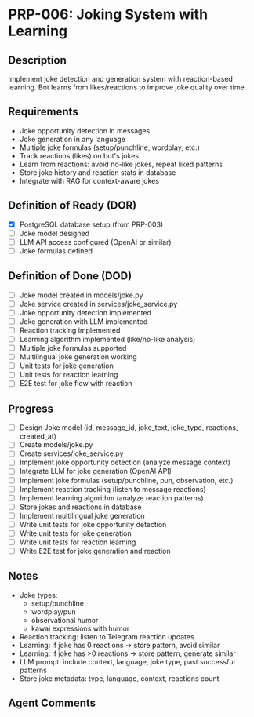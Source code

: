 # PRP-006: Joking System with Learning

## Description
Implement joke detection and generation system with reaction-based learning. Bot learns from likes/reactions to improve joke quality over time.

## Requirements
- Joke opportunity detection in messages
- Joke generation in any language
- Multiple joke formulas (setup/punchline, wordplay, etc.)
- Track reactions (likes) on bot's jokes
- Learn from reactions: avoid no-like jokes, repeat liked patterns
- Store joke history and reaction stats in database
- Integrate with RAG for context-aware jokes

## Definition of Ready (DOR)
- [x] PostgreSQL database setup (from PRP-003)
- [ ] Joke model designed
- [ ] LLM API access configured (OpenAI or similar)
- [ ] Joke formulas defined

## Definition of Done (DOD)
- [ ] Joke model created in models/joke.py
- [ ] Joke service created in services/joke_service.py
- [ ] Joke opportunity detection implemented
- [ ] Joke generation with LLM implemented
- [ ] Reaction tracking implemented
- [ ] Learning algorithm implemented (like/no-like analysis)
- [ ] Multiple joke formulas supported
- [ ] Multilingual joke generation working
- [ ] Unit tests for joke generation
- [ ] Unit tests for reaction learning
- [ ] E2E test for joke flow with reaction

## Progress
- [ ] Design Joke model (id, message_id, joke_text, joke_type, reactions, created_at)
- [ ] Create models/joke.py
- [ ] Create services/joke_service.py
- [ ] Implement joke opportunity detection (analyze message context)
- [ ] Integrate LLM for joke generation (OpenAI API)
- [ ] Implement joke formulas (setup/punchline, pun, observation, etc.)
- [ ] Implement reaction tracking (listen to message reactions)
- [ ] Implement learning algorithm (analyze reaction patterns)
- [ ] Store jokes and reactions in database
- [ ] Implement multilingual joke generation
- [ ] Write unit tests for joke opportunity detection
- [ ] Write unit tests for joke generation
- [ ] Write unit tests for reaction learning
- [ ] Write E2E test for joke generation and reaction

## Notes
- Joke types:
  - setup/punchline
  - wordplay/pun
  - observational humor
  - kawai expressions with humor
- Reaction tracking: listen to Telegram reaction updates
- Learning: if joke has 0 reactions → store pattern, avoid similar
- Learning: if joke has >0 reactions → store pattern, generate similar
- LLM prompt: include context, language, joke type, past successful patterns
- Store joke metadata: type, language, context, reactions count

## Agent Comments
<!-- Add progress notes here as you work on this PRP -->
